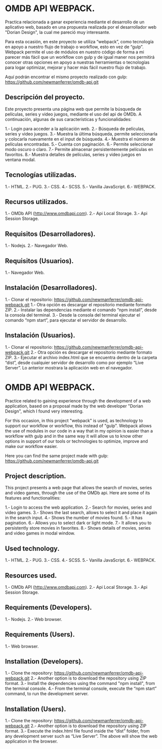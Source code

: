 # OMDB API WEBPACK.

Practica relacionada a ganar experiencia mediante el desarrollo de un aplicativo web, basado en una propuesta realizada por el desarrollador web "Dorian Design", la cual me pareció muy interesante.

Para esta ocasión, en este proyecto se utiliza “webpack”, como tecnología en apoyo a nuestro flujo de trabajo o workflow, esto en vez de “gulp”. Webpack permite el uso de módulos en nuestro código de forma a mi parecer más fácil que un workflow con gulp y de igual maner nos permitirá conocer otras opciones en apoyo a nuestras herramientas o tecnologías para logar optimizar, mejorar y hacer más fácil nuestro flujo de trabajo.

Aquí podrán encontrar el mismo proyecto realizado con gulp: https://github.com/newmanferrer/omdb-api.git

## Descripción del proyecto.

Este proyecto presenta una página web que permite la búsqueda de películas, series y video juegos, mediante el uso del api de OMDb.
A continuación, algunas de sus características y funcionalidades:

1.- Login para acceder a la aplicación web.
2.- Búsqueda de películas, series y video juegos.
3.- Muestra la última búsqueda, permite seleccionarla y colocarla nuevamente en el input de búsqueda.
4.- Muestra el número de películas encontradas.
5.- Cuenta con paginación.
6.- Permite seleccionar modo oscuro o claro.
7.- Permite almacenar persistentemente películas en favoritos.
8.- Muestra detalles de películas, series y video juegos en ventana modal.

## Tecnologías utilizadas.

1.- HTML.
2.- PUG.
3.- CSS.
4.- SCSS.
5.- Vanilla JavaScript.
6.- WEBPACK.

## Recursos utilizados.

1.- OMDb API (http://www.omdbapi.com).
2.- Api Local Storage.
3.- Api Session Storage.

## Requisitos (Desarrolladores).

1.- Nodejs.
2.- Navegador Web.

## Requisitos (Usuarios).

1.- Navegador Web.

## Instalación (Desarrolladores).

1.- Clonar el repositorio: https://github.com/newmanferrer/omdb-api-webpack.git
1.- Otra opción es descargar el repositorio mediante formato ZIP.
2.- Instalar las dependencias mediante el comando “npm install”, desde la consola del terminal.
3.- Desde la consola del terminal ejecutar el comando “npm start”, para ejecutar el servidor de desarrollo.

## Instalación (Usuarios).

1.- Clonar el repositorio: https://github.com/newmanferrer/omdb-api-webpack.git
2.- Otra opción es descargar el repositorio mediante formato ZIP.
3.- Ejecutar el archivo index.html que se encuentra dentro de la carpeta “dist”, desde cualquier servidor de desarrollo como por ejemplo “Live Server”. Lo anterior mostrara la aplicación web en el navegador.

# OMDB API WEBPACK.

Practice related to gaining experience through the development of a web application, based on a proposal made by the web developer "Dorian Design", which I found very interesting.

For this occasion, in this project "webpack" is used, as technology to support our workflow or workflow, this instead of "gulp". Webpack allows the use of modules in our code in a way that in my opinion is easier than a workflow with gulp and in the same way it will allow us to know other options in support of our tools or technologies to optimize, improve and make our workflow easier.

Here you can find the same project made with gulp: https://github.com/newmanferrer/omdb-api.git

## Project description.

This project presents a web page that allows the search of movies, series and video games, through the use of the OMDb api.
Here are some of its features and functionalities:

1.- Login to access the web application.
2.- Search for movies, series and video games.
3.- Shows the last search, allows to select it and place it again in the search input.
4.- Shows the number of movies found.
5.- It has pagination.
6.- Allows you to select dark or light mode.
7.- It allows you to persistently store movies in favorites.
8.- Shows details of movies, series and video games in modal window.

## Used technology.

1.- HTML.
2.- PUG.
3.- CSS.
4.- SCSS.
5.- Vanilla JavaScript.
6.- WEBPACK.

## Resources used.

1.- OMDb API (http://www.omdbapi.com).
2.- Api Local Storage.
3.- Api Session Storage.

## Requirements (Developers).

1.- Nodejs.
2.- Web browser.

## Requirements (Users).

1.- Web browser.

## Installation (Developers).

1.- Clone the repository: https://github.com/newmanferrer/omdb-api-webpack.git
2.- Another option is to download the repository using ZIP format.
3.- Install the dependencies using the command "npm install", from the terminal console.
4.- From the terminal console, execute the “npm start” command, to run the development server.

## Installation (Users).

1.- Clone the repository: https://github.com/newmanferrer/omdb-api-webpack.git
2.- Another option is to download the repository using ZIP format.
3.- Execute the index.html file found inside the “dist” folder, from any development server such as “Live Server”. The above will show the web application in the browser.
